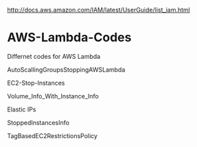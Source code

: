 http://docs.aws.amazon.com/IAM/latest/UserGuide/list_iam.html

# AWS-Lambda-Codes
Differnet codes for AWS Lambda

AutoScallingGroupsStoppingAWSLambda

EC2-Stop-Instances

Volume_Info_With_Instance_Info

Elastic IPs

StoppedInstancesInfo

TagBasedEC2RestrictionsPolicy


